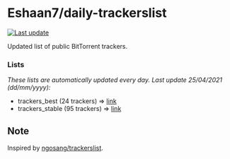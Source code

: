 
# Eshaan7/daily-trackerslist 

[![Last update](https://img.shields.io/badge/Last%20update-25/04/2021-blue.svg)](#)

Updated list of public BitTorrent trackers.

### Lists
*These lists are automatically updated every day. Last update 25/04/2021 (_dd/mm/yyyy_):*

* trackers_best (24 trackers) => [link](https://raw.githubusercontent.com/eshaan7/daily-trackerslist/master/trackers_best.txt)
* trackers_stable (95 trackers) => [link](https://raw.githubusercontent.com/eshaan7/daily-trackerslist/master/trackers_stable.txt)

## Note

Inspired by [ngosang/trackerslist](https://github.com/ngosang/trackerslist).
